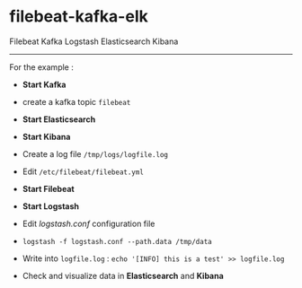 # filebeat-kafka-elk
Filebeat Kafka Logstash Elasticsearch Kibana

---

For the example :

- __Start Kafka__
- create a kafka topic `filebeat`

- __Start Elasticsearch__
- __Start Kibana__

- Create a log file `/tmp/logs/logfile.log`

- Edit `/etc/filebeat/filebeat.yml`
- __Start Filebeat__

- __Start Logstash__
- Edit _logstash.conf_ configuration file
- `logstash -f logstash.conf --path.data /tmp/data`

- Write into `logfile.log` : `echo '[INFO] this is a test' >> logfile.log`

- Check and visualize data in __Elasticsearch__ and __Kibana__
